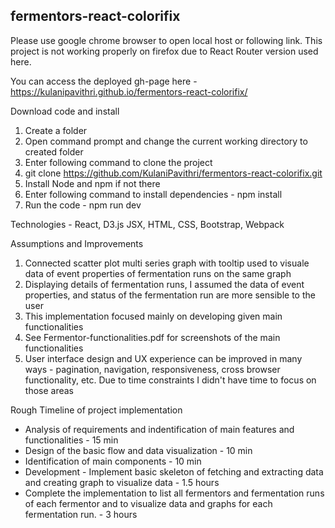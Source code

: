 ## fermentors-react-colorifix

Please use google chrome browser to open local host or following link. This project is not working properly on firefox due to React Router version used here.

You can access the deployed gh-page here - https://kulanipavithri.github.io/fermentors-react-colorifix/

Download code and install

1. Create a folder
2. Open command prompt and change the current working directory to created folder
3. Enter following command to clone the project
4. git clone https://github.com/KulaniPavithri/fermentors-react-colorifix.git
5. Install Node and npm if not there
6. Enter following command to install dependencies - npm install
7. Run the code - npm run dev

Technologies - React, D3.js JSX, HTML, CSS, Bootstrap, Webpack

Assumptions and Improvements

1. Connected scatter plot multi series graph with tooltip used to visuale data of event properties of fermentation runs on the same graph
2. Displaying details of fermentation runs, I assumed the data of event properties, and status of the fermentation run are more sensible to the user
3. This implementation focused mainly on developing given main functionalities
4. See Fermentor-functionalities.pdf for screenshots of the main functionalities
5. User interface design and UX experience can be improved in many ways - pagination, navigation, responsiveness, cross browser functionality, etc. Due to time constraints I didn't have time to focus on those areas

Rough Timeline of project implementation
  - Analysis of requirements and indentification of main features and functionalities - 15 min
  - Design of the basic flow and data visualization - 10 min
  - Identification of main components - 10 min
  - Development - Implement basic skeleton of fetching and extracting data and creating graph to visualize data - 1.5 hours
  - Complete the implementation to list all fermentors and fermentation runs of each fermentor and to visualize data and graphs for each fermentation run. - 3 hours

